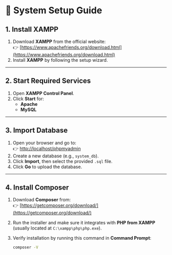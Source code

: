 # 📘 System Setup Guide

## 1. Install XAMPP
1. Download **XAMPP** from the official website:  
   👉 [https://www.apachefriends.org/download.html](https://www.apachefriends.org/download.html)  
2. Install **XAMPP** by following the setup wizard.  

---

## 2. Start Required Services
1. Open **XAMPP Control Panel**.  
2. Click **Start** for:
   - **Apache**
   - **MySQL**

---

## 3. Import Database
1. Open your browser and go to:  
   👉 [http://localhost/phpmyadmin](http://localhost/phpmyadmin)  
2. Create a new database (e.g., `system_db`).  
3. Click **Import**, then select the provided `.sql` file.  
4. Click **Go** to upload the database.  

---

## 4. Install Composer
1. Download **Composer** from:  
   👉 [https://getcomposer.org/download/](https://getcomposer.org/download/)  
2. Run the installer and make sure it integrates with **PHP from XAMPP**  
   (usually located at `C:\xampp\php\php.exe`).  
3. Verify installation by running this command in **Command Prompt**:

   ```bash
   composer -V
